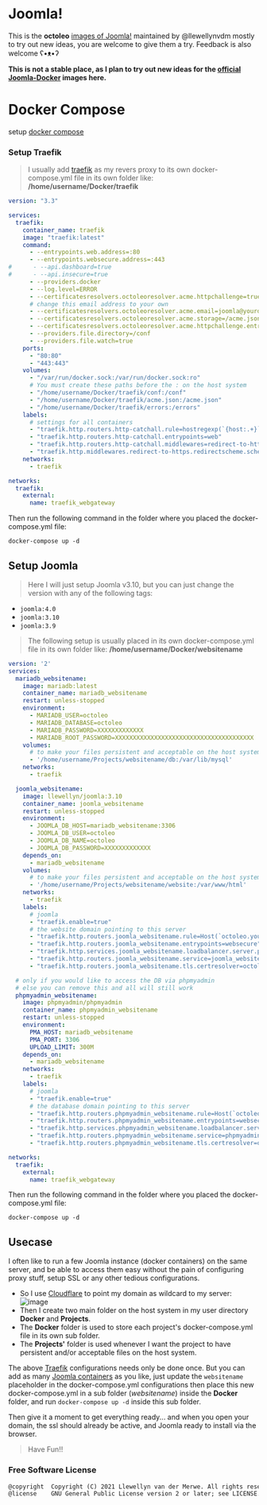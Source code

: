 # Joomla! 

This is the **octoleo** [images of Joomla!](https://hub.docker.com/r/llewellyn/joomla) maintained by @llewellynvdm mostly to try out new ideas, you are welcome to give them a try. Feedback is also welcome ʕ•ᴥ•ʔ

**This is not a stable place, as I plan to try out new ideas for the [official Joomla-Docker](https://github.com/joomla-docker/docker-joomla) images here.**

# Docker Compose
setup [docker compose](https://docs.docker.com/compose/install/)

### Setup Traefik
> I usually add [traefik](https://doc.traefik.io/traefik/) as my revers proxy to its own docker-compose.yml file in its own folder like: **/home/username/Docker/traefik**
```yml
version: "3.3"

services:
  traefik:
    container_name: traefik
    image: "traefik:latest"
    command:
      - --entrypoints.web.address=:80
      - --entrypoints.websecure.address=:443
#      - --api.dashboard=true
#      - --api.insecure=true
      - --providers.docker
      - --log.level=ERROR
      - --certificatesresolvers.octoleoresolver.acme.httpchallenge=true
      # change this email address to your own
      - --certificatesresolvers.octoleoresolver.acme.email=joomla@yourdomain.com
      - --certificatesresolvers.octoleoresolver.acme.storage=/acme.json
      - --certificatesresolvers.octoleoresolver.acme.httpchallenge.entrypoint=web
      - --providers.file.directory=/conf
      - --providers.file.watch=true
    ports:
      - "80:80"
      - "443:443"
    volumes:
      - "/var/run/docker.sock:/var/run/docker.sock:ro"
      # You must create these paths before the : on the host system
      - "/home/username/Docker/traefik/conf:/conf"
      - "/home/username/Docker/traefik/acme.json:/acme.json"
      - "/home/username/Docker/traefik/errors:/errors"
    labels:
      # settings for all containers
      - "traefik.http.routers.http-catchall.rule=hostregexp(`{host:.+}`)"
      - "traefik.http.routers.http-catchall.entrypoints=web"
      - "traefik.http.routers.http-catchall.middlewares=redirect-to-https"
      - "traefik.http.middlewares.redirect-to-https.redirectscheme.scheme=https"
    networks:
      - traefik

networks:
  traefik:
    external:
      name: traefik_webgateway
```
Then run the following command in the folder where you placed the docker-compose.yml file:
```shell
docker-compose up -d
```

## Setup Joomla
> Here I will just setup Joomla v3.10, but you can just change the version with any of the following tags:

- `joomla:4.0`
- `joomla:3.10`
- `joomla:3.9`

> The following setup is usually placed in its own docker-compose.yml file in its own folder like: **/home/username/Docker/websitename**

```yml
version: '2'
services:
  mariadb_websitename:
    image: mariadb:latest
    container_name: mariadb_websitename
    restart: unless-stopped
    environment:
      - MARIADB_USER=octoleo
      - MARIADB_DATABASE=octoleo
      - MARIADB_PASSWORD=XXXXXXXXXXXXX
      - MARIADB_ROOT_PASSWORD=XXXXXXXXXXXXXXXXXXXXXXXXXXXXXXXXXXXXXXX
    volumes:
      # to make your files persistent and acceptable on the host system
      - '/home/username/Projects/websitename/db:/var/lib/mysql'
    networks:
      - traefik

  joomla_websitename:
    image: llewellyn/joomla:3.10
    container_name: joomla_websitename
    restart: unless-stopped
    environment:
      - JOOMLA_DB_HOST=mariadb_websitename:3306
      - JOOMLA_DB_USER=octoleo
      - JOOMLA_DB_NAME=octoleo
      - JOOMLA_DB_PASSWORD=XXXXXXXXXXXXX
    depends_on:
      - mariadb_websitename
    volumes:
      # to make your files persistent and acceptable on the host system
      - '/home/username/Projects/websitename/website:/var/www/html'
    networks:
      - traefik
    labels:
      # joomla
      - "traefik.enable=true"
      # the website domain pointing to this server
      - "traefik.http.routers.joomla_websitename.rule=Host(`octoleo.yourdomain.com`)"
      - "traefik.http.routers.joomla_websitename.entrypoints=websecure"
      - "traefik.http.services.joomla_websitename.loadbalancer.server.port=80"
      - "traefik.http.routers.joomla_websitename.service=joomla_websitename"
      - "traefik.http.routers.joomla_websitename.tls.certresolver=octoleoresolver"\

  # only if you would like to access the DB via phpmyadmin
  # else you can remove this and all will still work
  phpmyadmin_websitename:
    image: phpmyadmin/phpmyadmin
    container_name: phpmyadmin_websitename
    restart: unless-stopped
    environment:
      PMA_HOST: mariadb_websitename
      PMA_PORT: 3306
      UPLOAD_LIMIT: 300M
    depends_on:
      - mariadb_websitename
    networks:
      - traefik
    labels:
      # joomla
      - "traefik.enable=true"
      # the database domain pointing to this server
      - "traefik.http.routers.phpmyadmin_websitename.rule=Host(`octoleo-db.yourdomain.com`)"
      - "traefik.http.routers.phpmyadmin_websitename.entrypoints=websecure"
      - "traefik.http.services.phpmyadmin_websitename.loadbalancer.server.port=80"
      - "traefik.http.routers.phpmyadmin_websitename.service=phpmyadmin_websitename"
      - "traefik.http.routers.phpmyadmin_websitename.tls.certresolver=octoleoresolver"

networks:
  traefik:
    external:
      name: traefik_webgateway
```
Then run the following command in the folder where you placed the docker-compose.yml file:
```shell
docker-compose up -d
```

## Usecase

I often like to run a few Joomla instance (docker containers) on the same server, and be able to access them easy without the pain of configuring proxy stuff, setup SSL or any other tedious configurations.

- So I use [Cloudflare](https://cloudflare.com/) to point my domain as wildcard to my server:
![image](https://user-images.githubusercontent.com/5607939/133998478-5c2b5a3d-bea1-4336-88a8-e102176f2abb.png)
- Then I create two main folder on the host system in my user directory **Docker** and **Projects**.
- The **Docker** folder is used to store each project's docker-compose.yml file in its own sub folder.
- The **Projects'** folder is used whenever I want the project to have persistent and/or acceptable files on the host system.

The above [Traefik](https://github.com/octoleo/docker-joomla#setup-traefik) configurations needs only be done once. But you can add as many [Joomla containers](https://github.com/octoleo/docker-joomla#setup-joomla) as you like, just update the `websitename` placeholder in the docker-compose.yml configurations then place this new docker-compose.yml in a sub folder (_websitename_) inside the **Docker** folder, and run `docker-compose up -d` inside this sub folder.

Then give it a moment to get everything ready... and when you open your domain, the ssl should already be active, and Joomla ready to install via the browser.

> Have Fun!!

### Free Software License
```txt
@copyright  Copyright (C) 2021 Llewellyn van der Merwe. All rights reserved.
@license    GNU General Public License version 2 or later; see LICENSE.txt
```
